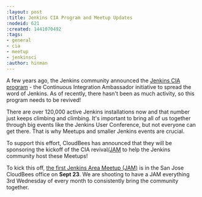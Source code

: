 ```yaml
---
:layout: post
:title: Jenkins CIA Program and Meetup Updates
:nodeid: 621
:created: 1441070492
:tags:
- general
- cia
- meetup
- jenkinsci
:author: hinman
---
```

<p>A few years ago, the Jenkins community announced the <a href="http://jenkins-ci.org/content/announcing-jenkins-cia">Jenkins CIA program</a> - the Continuous Integration Ambassador initiative to spread the word of Jenkins. As of recently, there hasn't been as much activity, so this program needs to be revived!</p>

<p>There are over 120,000 active Jenkins installations now and that number just keeps climbing and climbing. It's important to bring all of us together through big events like the Jenkins User Conference, but not everyone can get there. That is why Meetups and smaller Jenkins events are crucial.</p>

<p>To support this effort, CloudBees has announced that they will be sponsoring the kickoff of the CIA revival/<a href="http://jenkins-ci.org/content/bay-area-jenkins-area-meet-looking-you">JAM</a> to help the Jenkins community host these Meetups!</p>

<p>To kick this off, <a href="http://www.meetup.com/jenkinsmeetup/events/225059665/">the first Jenkins Area Meetup (JAM)</a> is in the San Jose CloudBees office on <strong>Sept 23</strong>. We are shooting to have a JAM everything 3rd Wednesday of every month to consistently bring the community together.</p>
